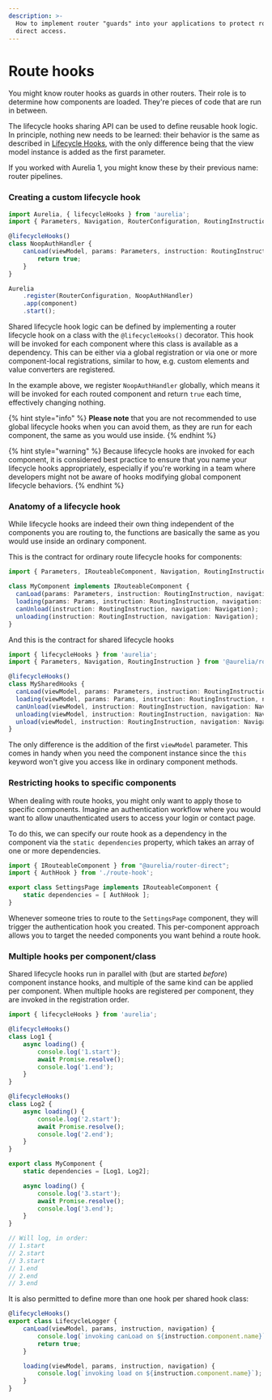 ```yaml
---
description: >-
  How to implement router "guards" into your applications to protect routes from
  direct access.
---
```


# Route hooks

You might know router hooks as guards in other routers. Their role is to determine how components are loaded. They're pieces of code that are run in between.

The lifecycle hooks sharing API can be used to define reusable hook logic. In principle, nothing new needs to be learned: their behavior is the same as described in [Lifecycle Hooks](router-hooks.md#lifecycle-hooks), with the only difference being that the view model instance is added as the first parameter.

If you worked with Aurelia 1, you might know these by their previous name: router pipelines.

### Creating a custom lifecycle hook

```typescript
import Aurelia, { lifecycleHooks } from 'aurelia';
import { Parameters, Navigation, RouterConfiguration, RoutingInstruction } from '@aurelia/router-direct';

@lifecycleHooks()
class NoopAuthHandler {
    canLoad(viewModel, params: Parameters, instruction: RoutingInstruction, navigation: Navigation) {
        return true;
    }
}

Aurelia
    .register(RouterConfiguration, NoopAuthHandler)
    .app(component)
    .start();
```

Shared lifecycle hook logic can be defined by implementing a router lifecycle hook on a class with the `@lifecycleHooks()` decorator. This hook will be invoked for each component where this class is available as a dependency. This can be either via a global registration or via one or more component-local registrations, similar to how, e.g. custom elements and value converters are registered.

In the example above, we register `NoopAuthHandler` globally, which means it will be invoked for each routed component and return `true` each time, effectively changing nothing.&#x20;

{% hint style="info" %}
**Please note** that you are not recommended to use global lifecycle hooks when you can avoid them, as they are run for each component, the same as you would use inside.
{% endhint %}

{% hint style="warning" %}
Because lifecycle hooks are invoked for each component, it is considered best practice to ensure that you name your lifecycle hooks appropriately, especially if you're working in a team where developers might not be aware of hooks modifying global component lifecycle behaviors.
{% endhint %}

### Anatomy of a lifecycle hook

While lifecycle hooks are indeed their own thing independent of the components you are routing to, the functions are basically the same as you would use inside an ordinary component.

This is the contract for ordinary route lifecycle hooks for components:

```typescript
import { Parameters, IRouteableComponent, Navigation, RoutingInstruction } from '@aurelia/router-direct';

class MyComponent implements IRouteableComponent {
  canLoad(params: Parameters, instruction: RoutingInstruction, navigation: Navigation);
  loading(params: Params, instruction: RoutingInstruction, navigation: Navigation);
  canUnload(instruction: RoutingInstruction, navigation: Navigation);
  unloading(instruction: RoutingInstruction, navigation: Navigation);
}
```

And this is the contract for shared lifecycle hooks

```typescript
import { lifecycleHooks } from 'aurelia';
import { Parameters, Navigation, RoutingInstruction } from '@aurelia/router-direct';

@lifecycleHooks()
class MySharedHooks {
  canLoad(viewModel, params: Parameters, instruction: RoutingInstruction, navigation: Navigation);
  loading(viewModel, params: Params, instruction: RoutingInstruction, navigation: Navigation);
  canUnload(viewModel, instruction: RoutingInstruction, navigation: Navigation);
  unloading(viewModel, instruction: RoutingInstruction, navigation: Navigation);
  unload(viewModel, instruction: RoutingInstruction, navigation: Navigation);
}
```

The only difference is the addition of the first `viewModel` parameter. This comes in handy when you need the component instance since the `this` keyword won't give you access like in ordinary component methods.

### Restricting hooks to specific components

When dealing with route hooks, you might only want to apply those to specific components. Imagine an authentication workflow where you would want to allow unauthenticated users to access your login or contact page.

To do this, we can specify our route hook as a dependency in the component via the `static dependencies` property, which takes an array of one or more dependencies.

```typescript
import { IRouteableComponent } from "@aurelia/router-direct";
import { AuthHook } from './route-hook';

export class SettingsPage implements IRouteableComponent {
    static dependencies = [ AuthHook ];
}
```

Whenever someone tries to route to the `SettingsPage` component, they will trigger the authentication hook you created. This per-component approach allows you to target the needed components you want behind a route hook.

### Multiple hooks per component/class

Shared lifecycle hooks run in parallel with (but are started _before_) component instance hooks, and multiple of the same kind can be applied per component. When multiple hooks are registered per component, they are invoked in the registration order.

```typescript
import { lifecycleHooks } from 'aurelia';

@lifecycleHooks()
class Log1 {
    async loading() {
        console.log('1.start');
        await Promise.resolve();
        console.log('1.end');
    }
}

@lifecycleHooks()
class Log2 {
    async loading() {
        console.log('2.start');
        await Promise.resolve();
        console.log('2.end');
    }
}

export class MyComponent {
    static dependencies = [Log1, Log2];

    async loading() {
        console.log('3.start');
        await Promise.resolve();
        console.log('3.end');
    }
}

// Will log, in order:
// 1.start
// 2.start
// 3.start
// 1.end
// 2.end
// 3.end
```

It is also permitted to define more than one hook per shared hook class:

```typescript
@lifecycleHooks()
export class LifecycleLogger {
    canLoad(viewModel, params, instruction, navigation) {
        console.log(`invoking canLoad on ${instruction.component.name}`);
        return true;
    }

    loading(viewModel, params, instruction, navigation) {
        console.log(`invoking load on ${instruction.component.name}`);
    }
}
```
